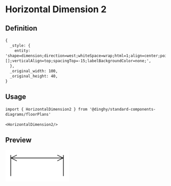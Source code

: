 # Horizontal Dimension 2

## Definition

```
{
  _style: { 
    entity: 'shape=dimension;direction=west;whiteSpace=wrap;html=1;align=center;points=[];verticalAlign=top;spacingTop=-15;labelBackgroundColor=none;',
  },
  _original_width: 100,
  _original_height: 40,
}
```

## Usage

```
import { HorizontalDimension2 } from '@dinghy/standard-components-diagrams/floorPlans'

<HorizontalDimension2/>
```

## Preview

<img src="./horizontal-dimension-2.png" width="200"/>
